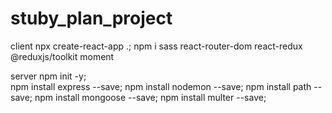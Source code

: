 <!-- @format -->

# stuby_plan_project

client
npx create-react-app .;
npm i sass react-router-dom react-redux @reduxjs/toolkit moment

server
npm init -y;  
npm install express --save;
npm install nodemon --save;
npm install path --save;
npm install mongoose --save;
npm install multer --save;
